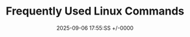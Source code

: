 ---
title: Frequently Used Linux Commands
date: 2025-09-06 17:55:SS +/-0000
categories: [CheatSheets, linux]
tags: [cheatsheets, linux, cli]     # TAG names should always be lowercase
---